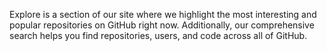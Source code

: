 ---
---

Explore is a section of our site where we highlight the most interesting and popular repositories on GitHub right now. Additionally, our comprehensive search helps you find repositories, users, and code across all of GitHub.